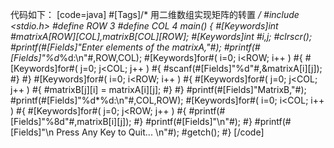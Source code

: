 代码如下：
[code=java]
#[Tags]/* 用二维数组实现矩阵的转置 */
#include <stdio.h>
#define ROW 3
#define COL 4
main()
{
	#[Keywords]int #matrixA[ROW][COL],matrixB[COL][ROW];
	#[Keywords]int #i,j;
	#clrscr();
	#printf(#[Fields]"Enter elements of the matrixA,"#);
	#printf(#[Fields]"%d*%d:\n"#,ROW,COL);
	#[Keywords]for#( i=0; i<ROW; i++ )
	#{
		#[Keywords]for#( j=0; j<COL; j++ )
		#{
			#scanf(#[Fields]"%d"#,&matrixA[i][j]);
		#}
	#}
	#[Keywords]for#( i=0; i<ROW; i++ )
	#{
		#[Keywords]for#( j=0; j<COL; j++ )
		#{
			#matrixB[j][i] = matrixA[i][j];
		#}
	#}
	#printf(#[Fields]"MatrixB,"#);
	#printf(#[Fields]"%d*%d:\n"#,COL,ROW);
	#[Keywords]for#( i=0; i<COL; i++ )
	#{
		#[Keywords]for#( j=0; j<ROW; j++ )
		#{
			#printf(#[Fields]"%8d"#,matrixB[i][j]);
		#}
		#printf(#[Fields]"\n"#);
	#}
	#printf(#[Fields]"\n  Press Any Key to Quit...  \n"#);
	#getch();
#}
[/code]